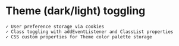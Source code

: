 # Theme (dark/light) toggling
    ✓ User preference storage via cookies
    ✓ Class toggling with addEventListener and ClassList properties
    ✓ CSS custom properties for Theme color palette storage

